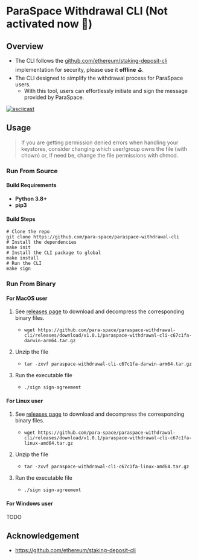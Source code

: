 # ParaSpace Withdrawal CLI (Not activated now 🐙)

## Overview

- The CLI follows the [github.com/ethereum/staking-deposit-cli](https://github.com/ethereum/staking-deposit-cli) implementation for security, please use it **offline** ⛳️.
- The CLI designed to simplify the withdrawal process for ParaSpace users.
  - With this tool, users can effortlessly initiate and sign the message provided by ParaSpace.

[![asciicast](https://asciinema.org/a/572235.svg)](https://asciinema.org/a/572235)

## Usage

> If you are getting permission denied errors when handling your keystores, consider changing which user/group owns the file (with chown) or, if need be, change the file permissions with chmod.

### Run From Source

#### Build Requirements

- **Python 3.8+**
- **pip3**

#### Build Steps

```shell
# Clone the repo
git clone https://github.com/para-space/paraspace-withdrawal-cli
# Install the dependencies
make init
# Install the CLI package to global
make install
# Run the CLI
make sign
```

### Run From Binary

#### For MacOS user

1. See [releases page](https://github.com/para-space/paraspace-withdrawal-cli/releases) to download and decompress the corresponding binary files.

   - `wget https://github.com/para-space/paraspace-withdrawal-cli/releases/download/v1.0.1/paraspace-withdrawal-cli-c67c1fa-darwin-arm64.tar.gz`

2. Unzip the file

   - `tar -zxvf paraspace-withdrawal-cli-c67c1fa-darwin-arm64.tar.gz`

3. Run the executable file

   - `./sign sign-agreement`

#### For Linux user

1. See [releases page](https://github.com/para-space/paraspace-withdrawal-cli/releases) to download and decompress the corresponding binary files.

   - `wget https://github.com/para-space/paraspace-withdrawal-cli/releases/download/v1.0.1/paraspace-withdrawal-cli-c67c1fa-linux-amd64.tar.gz`

2. Unzip the file

   - `tar -zxvf paraspace-withdrawal-cli-c67c1fa-linux-amd64.tar.gz`

3. Run the executable file

   - `./sign sign-agreement`

#### For Windows user

TODO

## Acknowledgement

- https://github.com/ethereum/staking-deposit-cli
